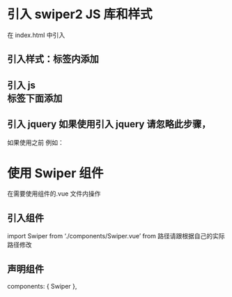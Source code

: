 # 引入 swiper2 JS 库和样式

在 index.html 中引入

## 引入样式：<head>标签内添加

  <link rel="stylesheet" href="idangerous.swiper.css">

## 引入 js <div id="app"></div>标签下面添加

  <script src="idangerous.swiper.min.js"></script>

## 引入 jquery 如果使用引入 jquery 请忽略此步骤，

如果使用<script>标签引入 jquery 一定要在加载<script src="idangerous.swiper.min.js"></script>之前
例如：

  <script src="jquery-1.10.1.min.js"></script>
  <script src="idangerous.swiper.min.js"></script>

# 使用 Swiper 组件

在需要使用组件的.vue 文件内操作

## 引入组件

import Swiper from ‘./components/Swiper.vue’ from 路径请跟根据自己的实际路径修改

## 声明组件

components: {
Swiper
},

## <template>内加入组件标签

<Swiper
      jqueryImportType="script"
      :pics="pics"
      :leftIcoB="leftIcoB"
      :rightIcoB="rightIcoB"
      :leftIcoS="leftIcoS"
      :rightIcoS="rightIcoS"
    />

## 组件属性说明

### jqueryImportType

jquery 引入类型，如果是 script 标签引入的请把属性值设置为 script
如果是通过 npm 引入的请设置为 npm

jqueryObject
此属性只在 jqueryImportType 值为 npm 时才需要设置，设置为 import jquery 对应的变量名
例如 import Jquery from ‘jquery’ ，name 就需要将 jqueryObject 设置为 Jquery

pics 图片集合，大图和小图地址都既可以是图片 url 地址也可以是 base64 图片数据对象
数据格式为：[
{
big:'http://www.baidu.com/cc.png', //大图地址
small:'http://www.baidu.com/cc_s.png', //小的预览图片地址
href: "" //点击大图跳转链接
},
{
big:'http://www.baidu.com/cc.png',
small:'http://www.baidu.com/cc_s.png',
href: ""
}
...
]

leftIcoB rightIcoB leftIcoS rightIcoS 分别是点击左右轮播的图标图片地址，同样既可以是图片 url 地址也可以是 base64 图片数据对象
